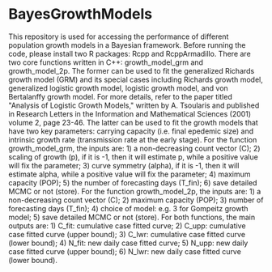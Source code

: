 # BayesGrowthModels
This repository is used for accessing the performance of different population growth models in a Bayesian framework. Before running the code, please install two R packages: Rcpp and RcppArmadillo.
There are two core functions written in C++: growth_model_grm and growth_model_2p. The former can be used to fit the generalized Richards growth model (GRM) and its special cases including Richards growth model, generalized logistic growth model, logistic growth model, and von Bertalanffy growth model. For more details, refer to the paper titled "Analysis of Logistic Growth Models," written by A. Tsoularis and published in Research Letters in the Information and Mathematical Sciences (2001) volume 2, page 23-46. The latter can be used to fit the growth models that have two key parameters: carrying capacity (i.e. final epedemic size) and intrinsic growth rate (transmission rate at the early stage).
For the function growth_model_grm, the inputs are: 1) a non-decreasing count vector (C); 2) scaling of growth (p), if it is -1, then it will estimate p, while a positive value will fix the parameter; 3) curve symmetry (alpha), if it is -1, then it will estimate alpha, while a positive value will fix the parameter; 4) maximum capacity (POP); 5) the number of forecasting days (T_fin); 6) save detailed MCMC or not (store).
For the function growth_model_2p, the inputs are: 1) a non-decreasing count vector (C); 2) maximum capacity (POP); 3) number of forecasting days (T_fin); 4) choice of model: e.g. 3 for Gompeitz growth model; 5) save detailed MCMC or not (store).
For both functions, the main outputs are: 1) C_fit: cumulative case fitted curve; 2) C_upp: cumulative case fitted curve (upper bound); 3) C_lwr: cumulative case fitted curve (lower bound); 4) N_fit: new daily case fitted curve; 5) N_upp: new daily case fitted curve (upper bound); 6) N_lwr: new daily case fitted curve (lower bound).
